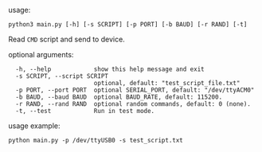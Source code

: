 usage:
```
python3 main.py [-h] [-s SCRIPT] [-p PORT] [-b BAUD] [-r RAND] [-t]
```

Read `CMD` script and send to device.

optional arguments:
```
  -h, --help            show this help message and exit
  -s SCRIPT, --script SCRIPT
                        optional, default: "test_script_file.txt"
  -p PORT, --port PORT  optional SERIAL_PORT, default: "/dev/ttyACM0"
  -b BAUD, --baud BAUD  optional BAUD_RATE, default: 115200.
  -r RAND, --rand RAND  optional random commands, default: 0 (none).
  -t, --test            Run in test mode.
```

usage example:
```
python main.py -p /dev/ttyUSB0 -s test_script.txt
```
